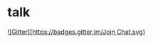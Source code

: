 talk
====
[![Gitter](https://badges.gitter.im/Join Chat.svg)](https://gitter.im/codeforokc/talk?utm_source=badge&utm_medium=badge&utm_campaign=pr-badge&utm_content=badge)
